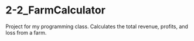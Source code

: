 # 2-2_FarmCalculator
Project for my programming class. Calculates the total revenue, profits, and loss from a farm.
